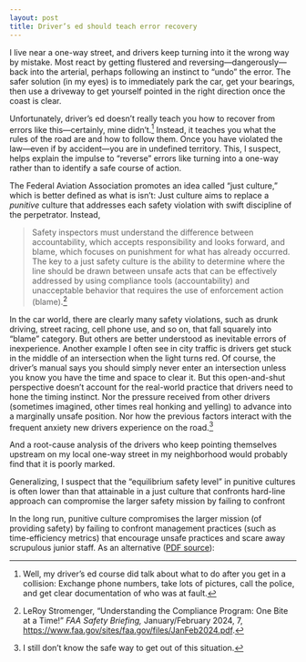 ```yaml
---
layout: post
title: Driver’s ed should teach error recovery
---
```


I live near a one-way street, and drivers keep turning into it the wrong way by
mistake. Most react by getting flustered and reversing—dangerously—back into the
arterial, perhaps following an instinct to “undo” the error. The safer solution
(in my eyes) is to immediately park the car, get your bearings, then use a
driveway to get yourself pointed in the right direction once the coast is clear.

Unfortunately, driver’s ed doesn’t really teach you how to recover from errors
like this—certainly, mine didn’t.[^errors] Instead, it teaches you what the
rules of the road are and how to follow them. Once you have violated the
law—even if by accident—you are in undefined territory. This, I suspect, helps
explain the impulse to “reverse” errors like turning into a one-way rather than
to identify a safe course of action.

[^errors]: Well, my driver’s ed course did talk about what to do after you get
    in a collision: Exchange phone numbers, take lots of pictures, call the
    police, and get clear documentation of who was at fault.

The Federal Aviation Association promotes an idea called “just culture,” which
is better defined as what is isn’t: Just culture aims to replace a *punitive*
culture that addresses each safety violation with swift discipline of the
perpetrator. Instead,

> Safety inspectors must understand the difference between accountability, which
> accepts responsibility and looks forward, and blame, which focuses on
> punishment for what has already occurred. The key to a just safety culture is
> the ability to determine where the line should be drawn between unsafe acts
> that can be effectively addressed by using compliance tools (accountability)
> and unacceptable behavior that requires the use of enforcement action
> (blame).[^faa]

[^faa]: LeRoy Stromenger, “Understanding the Compliance Program: One Bite at a
    Time!” *FAA Safety Briefing,* January/February 2024, 7,
    <https://www.faa.gov/sites/faa.gov/files/JanFeb2024.pdf>.

In the car world, there are clearly many safety violations, such as drunk
driving, street racing, cell phone use, and so on, that fall squarely into 
“blame” category. But others are better understood as inevitable errors of
inexperience. Another example I often see in city traffic is drivers get
stuck in the middle of an intersection when the light turns red. Of course, the 
driver’s manual says you should simply never enter an
intersection unless you know you have the time and space to clear it. But this
open-and-shut perspective doesn’t account for the real-world practice that drivers need
to hone the timing instinct. Nor the pressure received from other drivers
(sometimes imagined, other times real honking and yelling) to advance into a
marginally unsafe position. Nor how the previous factors interact with the
frequent anxiety new drivers experience on the road.[^redlight]

[^redlight]: I still don’t know the safe way to get out of this situation.

And a root-cause analysis of the drivers who keep pointing themselves upstream
on my local one-way street in my neighborhood would probably find that it is
poorly marked.

<!-- the one-way street near me is poorly marked. Approaching it from
the highway, the first one-way street (which you cannot turn into) is followed
immediately by a second one-way street that points in the same direction.
Maddeningly, the first one-way street has no sign indicating as much, and the
second *does* have a sign, but it’s positioned exactly between the two streets.

This means that many drivers, following their GPS, intend to turn into the
second one-way but end up turning into the first *because* they read the sign.
And, I suppose, most would argue as much in court if issued a ticket for their
mistake. But the point of teaching error recovery in driver’s ed would be to
increase the threshold of safety during the time *between* the driver making
the wrong turn and, well, getting a ticket. And to achieve that safer outcome
would require teaching driver’s ed in a way that acknowledges that, yes,
sometimes roads are poorly marked, and not all unsafe situations require us to
assign blame. -->

Generalizing, I suspect that the “equilibrium safety level” in punitive cultures
is often lower than that attainable in a just culture that confronts 
hard-line approach can compromise the larger safety mission by failing to
confront

In the long run, punitive culture compromises the larger
mission (of providing safety) by failing to confront management practices
(such as time-efficiency metrics) that encourage unsafe practices and scare
away scrupulous junior staff. As an alternative
([PDF source](https://www.faa.gov/sites/faa.gov/files/JanFeb2024.pdf)):

<!--

(long version:)

Drivers keep turning the wrong way onto the one-way street near where I live.
Most of them immediately get flustered and reverse dangerously into traffic,
instinctively trying to “undo” the error. The safer solution (in my eyes) is
to park your car on the one-way (yes, facing the wrong way, but with clear
visibility and on a much less busy street), make sure the coast is clear, then
use a driveway to get yourself pointed in the right direction.

Unfortunately, driver’s ed doesn’t really teach you how to recover from errors
like this—certainly, mine didn't.\[^errors\] Instead, it teaches you what the
rules of the road are and how to follow them. Once you have violated the
law—even if by accident—you are in undefined territory. This is surprising to
anyone who has been outside, where drivers *regularly* make illegal turns or
get stranded in the middle of a crowded intersection as the light turns red.

Of course, the driver’s manual says you should simply never enter an
intersection unless you know you have the time and space to clear it. But this
sterile perspective doesn’t account for the real-world practice drivers need
to hone the timing instinct. Nor the pressure received from other drivers
(sometimes imagined, other times real honking and yelling) to advance into a
marginally unsafe position. Nor how the previous factors interact with the
frequent anxiety new drivers experience on the road.

Having a couple of strategies in mind for these situations would ease the new
drivers’ frequent anxiety, and protect people from doing something *more
dangerous* out of panic once they realize they’ve committed a moving
violation.

The Federal Aviation Association promotes an idea called “just culture.” Just
culture is the answer to a punitive culture that addresses each safety
violation by swiftly identifying the culpable party and imposing swift
disciplinary action. In the long run, punitive culture compromises the larger
mission (of providing safety) by failing to confront management practices
(such as time-efficiency metrics) that encourage unsafe practices and scare
away scrupulous junior staff. As an alternative
([PDF source](https://www.faa.gov/sites/faa.gov/files/JanFeb2024.pdf)):

> Safety inspectors must understand the difference between accountability,
> which accepts responsibility and looks forward, and blame, which focuses on
> punishment for what has already occurred. The key to a just safety culture
> is the ability to determine where the line should be drawn between unsafe
> acts that can be effectively addressed by using compliance tools
> (accountability) and unacceptable behavior that requires the use of
> enforcement action (blame).

Upon inspection, the one-way street near me is poorly marked. Approaching it
from the highway, the first one-way street (which you cannot turn into) is
followed immediately by a second one-way street that points in the same
direction. Maddeningly, the first one-way street has no sign indicating as
much, and the second *does* have a sign, but it’s positioned exactly between
the two streets.

This means that many drivers, following their GPS, intend to turn into the
second one-way but end up turning into the first *because* they read the sign.
And, I suppose, most would argue as much in court if issued a ticket for their
mistake. But the point of teaching error recovery in driver’s ed would be to
increase the threshold of safety during the time *between* the driver making
the wrong turn and, well, getting a ticket. And to achieve that safer outcome
would require teaching driver’s ed in a way that acknowledges that, yes,
sometimes roads are poorly marked, and not all unsafe situations require us to
assign blame.
-->
